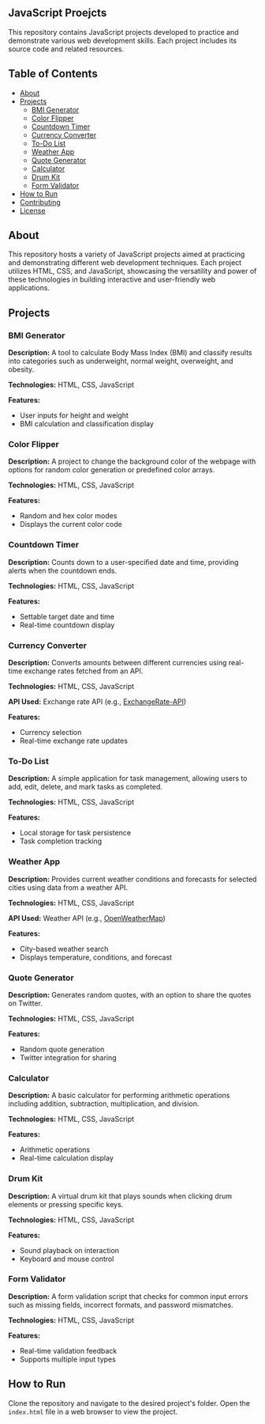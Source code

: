 ## JavaScript Proejcts

This repository contains JavaScript projects developed to practice and demonstrate various web development skills. Each project includes its source code and related resources.

## Table of Contents
- [About](#about)
- [Projects](#projects)
  - [BMI Generator](#bmi-generator)
  - [Color Flipper](#color-flipper)
  - [Countdown Timer](#countdown-timer)
  - [Currency Converter](#currency-converter)
  - [To-Do List](#to-do-list)
  - [Weather App](#weather-app)
  - [Quote Generator](#quote-generator)
  - [Calculator](#calculator)
  - [Drum Kit](#drum-kit)
  - [Form Validator](#form-validator)
- [How to Run](#how-to-run)
- [Contributing](#contributing)
- [License](#license)

## About
This repository hosts a variety of JavaScript projects aimed at practicing and demonstrating different web development techniques. Each project utilizes HTML, CSS, and JavaScript, showcasing the versatility and power of these technologies in building interactive and user-friendly web applications.

## Projects

### BMI Generator
**Description:** A tool to calculate Body Mass Index (BMI) and classify results into categories such as underweight, normal weight, overweight, and obesity.

**Technologies:** HTML, CSS, JavaScript

**Features:**
- User inputs for height and weight
- BMI calculation and classification display

### Color Flipper
**Description:** A project to change the background color of the webpage with options for random color generation or predefined color arrays.

**Technologies:** HTML, CSS, JavaScript

**Features:**
- Random and hex color modes
- Displays the current color code

### Countdown Timer
**Description:** Counts down to a user-specified date and time, providing alerts when the countdown ends.

**Technologies:** HTML, CSS, JavaScript

**Features:**
- Settable target date and time
- Real-time countdown display

### Currency Converter
**Description:** Converts amounts between different currencies using real-time exchange rates fetched from an API.

**Technologies:** HTML, CSS, JavaScript

**API Used:** Exchange rate API (e.g., [ExchangeRate-API](https://www.exchangerate-api.com/))

**Features:**
- Currency selection
- Real-time exchange rate updates

### To-Do List
**Description:** A simple application for task management, allowing users to add, edit, delete, and mark tasks as completed.

**Technologies:** HTML, CSS, JavaScript

**Features:**
- Local storage for task persistence
- Task completion tracking

### Weather App
**Description:** Provides current weather conditions and forecasts for selected cities using data from a weather API.

**Technologies:** HTML, CSS, JavaScript

**API Used:** Weather API (e.g., [OpenWeatherMap](https://openweathermap.org/))

**Features:**
- City-based weather search
- Displays temperature, conditions, and forecast

### Quote Generator
**Description:** Generates random quotes, with an option to share the quotes on Twitter.

**Technologies:** HTML, CSS, JavaScript

**Features:**
- Random quote generation
- Twitter integration for sharing

### Calculator
**Description:** A basic calculator for performing arithmetic operations including addition, subtraction, multiplication, and division.

**Technologies:** HTML, CSS, JavaScript

**Features:**
- Arithmetic operations
- Real-time calculation display

### Drum Kit
**Description:** A virtual drum kit that plays sounds when clicking drum elements or pressing specific keys.

**Technologies:** HTML, CSS, JavaScript

**Features:**
- Sound playback on interaction
- Keyboard and mouse control

### Form Validator
**Description:** A form validation script that checks for common input errors such as missing fields, incorrect formats, and password mismatches.

**Technologies:** HTML, CSS, JavaScript

**Features:**
- Real-time validation feedback
- Supports multiple input types

## How to Run
Clone the repository and navigate to the desired project's folder. Open the `index.html` file in a web browser to view the project.
